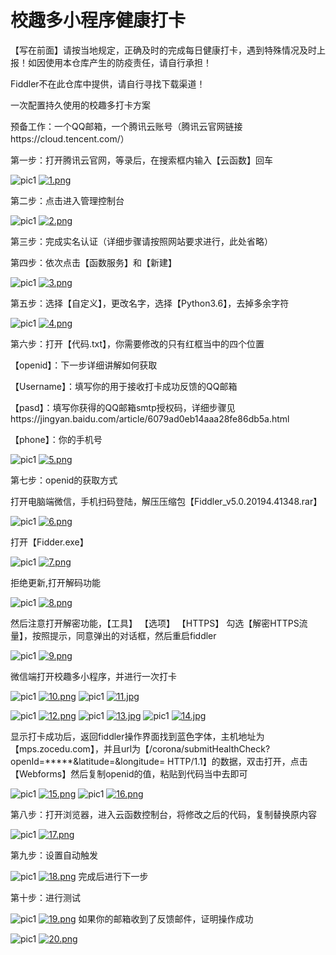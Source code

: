 # 校趣多小程序健康打卡
【写在前面】请按当地规定，正确及时的完成每日健康打卡，遇到特殊情况及时上报！如因使用本仓库产生的防疫责任，请自行承担！</p>
Fiddler不在此仓库中提供，请自行寻找下载渠道！</p>
一次配置持久使用的校趣多打卡方案

预备工作：一个QQ邮箱，一个腾讯云账号（腾讯云官网链接https://cloud.tencent.com/）

第一步：打开腾讯云官网，等录后，在搜索框内输入【云函数】回车

![pic1](./img/1.png)
[![1.png](https://img12.360buyimg.com/ddimg/jfs/t1/209559/24/4711/298922/6163e68bEdfeea07c/f2e077308d5d5de1.png)](https://img12.360buyimg.com/ddimg/jfs/t1/209559/24/4711/298922/6163e68bEdfeea07c/f2e077308d5d5de1.png)




第二步：点击进入管理控制台

![pic1](./img/2.png)
[![2.png](https://img13.360buyimg.com/ddimg/jfs/t1/198310/33/12742/28808/6163e711Ea7e312b9/f0793e009b35b150.png)](https://img13.360buyimg.com/ddimg/jfs/t1/198310/33/12742/28808/6163e711Ea7e312b9/f0793e009b35b150.png)

第三步：完成实名认证（详细步骤请按照网站要求进行，此处省略）

第四步：依次点击【函数服务】和【新建】

![pic1](./img/3.png)
[![3.png](https://img13.360buyimg.com/ddimg/jfs/t1/198770/5/12554/35988/6163e68eE6cd72135/45989ccbd35586d2.png)](https://img13.360buyimg.com/ddimg/jfs/t1/198770/5/12554/35988/6163e68eE6cd72135/45989ccbd35586d2.png)



第五步：选择【自定义】，更改名字，选择【Python3.6】，去掉多余字符

![pic1](./img/4.png)
[![4.png](https://img10.360buyimg.com/ddimg/jfs/t1/209693/21/4762/71194/6163e691Ec093e198/5b37e694aa258f77.png)](https://img10.360buyimg.com/ddimg/jfs/t1/209693/21/4762/71194/6163e691Ec093e198/5b37e694aa258f77.png)


第六步：打开【代码.txt】，你需要修改的只有红框当中的四个位置

【openid】：下一步详细讲解如何获取</p>
【Username】：填写你的用于接收打卡成功反馈的QQ邮箱</p>
【pasd】：填写你获得的QQ邮箱smtp授权码，详细步骤见https://jingyan.baidu.com/article/6079ad0eb14aaa28fe86db5a.html</p>
【phone】：你的手机号</p>

![pic1](./img/5.png)
[![5.png](https://img12.360buyimg.com/ddimg/jfs/t1/208217/16/4664/21768/6163e68aE6cd05e80/08f7e7b1f6cabde8.png)](https://img12.360buyimg.com/ddimg/jfs/t1/208217/16/4664/21768/6163e68aE6cd05e80/08f7e7b1f6cabde8.png)

第七步：openid的获取方式</p>
打开电脑端微信，手机扫码登陆，解压压缩包【Fiddler_v5.0.20194.41348.rar】</p>

![pic1](./img/6.png)
[![6.png](https://img13.360buyimg.com/ddimg/jfs/t1/174297/40/26406/42433/6163e68bE1006bb51/e2451bc1dd4c2947.png)](https://img13.360buyimg.com/ddimg/jfs/t1/174297/40/26406/42433/6163e68bE1006bb51/e2451bc1dd4c2947.png)

打开【Fidder.exe】

![pic1](./img/7.png)
[![7.png](https://img12.360buyimg.com/ddimg/jfs/t1/206768/29/4743/16080/6163e68aE6b1a2fab/f90f8f9e299d61fa.png)](https://img12.360buyimg.com/ddimg/jfs/t1/206768/29/4743/16080/6163e68aE6b1a2fab/f90f8f9e299d61fa.png)


拒绝更新,打开解码功能

![pic1](./img/8.png)
[![8.png](https://img12.360buyimg.com/ddimg/jfs/t1/205661/34/10681/10976/6163e68fEe47d61c6/a87276ba1ca37e7b.png)](https://img12.360buyimg.com/ddimg/jfs/t1/205661/34/10681/10976/6163e68fEe47d61c6/a87276ba1ca37e7b.png)

然后注意打开解密功能，【工具】 【选项】 【HTTPS】 勾选【解密HTTPS流量】，按照提示，同意弹出的对话框，然后重启fiddler

![pic1](./img/9.png)
[![9.png](https://img10.360buyimg.com/ddimg/jfs/t1/200928/12/11203/29321/6163e6e1E3cd21c32/4d0dbe870995d912.png)](https://img10.360buyimg.com/ddimg/jfs/t1/200928/12/11203/29321/6163e6e1E3cd21c32/4d0dbe870995d912.png)


微信端打开校趣多小程序，并进行一次打卡

![pic1](./img/10.png)
[![10.png](https://img12.360buyimg.com/ddimg/jfs/t1/199255/28/15923/84185/6163e693Efcd140a4/2c00b68b3538f498.png)](https://img12.360buyimg.com/ddimg/jfs/t1/199255/28/15923/84185/6163e693Efcd140a4/2c00b68b3538f498.png)
![pic1](./img/11.jpg)
[![11.jpg](https://img13.360buyimg.com/ddimg/jfs/t1/208494/34/4688/312750/6163e68bE877cee9c/25238ff996517f3c.jpg)](https://img13.360buyimg.com/ddimg/jfs/t1/208494/34/4688/312750/6163e68bE877cee9c/25238ff996517f3c.jpg)


![pic1](./img/12.png)
[![12.png](https://img10.360buyimg.com/ddimg/jfs/t1/202479/18/10731/45069/6163e68bEdc41934c/8c5f5c07530ee848.png)](https://img10.360buyimg.com/ddimg/jfs/t1/202479/18/10731/45069/6163e68bEdc41934c/8c5f5c07530ee848.png)
![pic1](./img/13.jpg)
[![13.jpg](https://img14.360buyimg.com/ddimg/jfs/t1/207737/33/4750/167346/6163e68bE30d55f79/0dc234237f36638e.jpg)](https://img14.360buyimg.com/ddimg/jfs/t1/207737/33/4750/167346/6163e68bE30d55f79/0dc234237f36638e.jpg)
![pic1](./img/14.jpg)
[![14.jpg](https://img11.360buyimg.com/ddimg/jfs/t1/210532/4/4598/135973/6163e691Ea5427f53/6174e5b52ffbbf2b.jpg)](https://img11.360buyimg.com/ddimg/jfs/t1/210532/4/4598/135973/6163e691Ea5427f53/6174e5b52ffbbf2b.jpg)

显示打卡成功后，返回fiddler操作界面找到蓝色字体，主机地址为【mps.zocedu.com】，并且url为【/corona/submitHealthCheck?openId=*****&latitude=&longitude= HTTP/1.1】的数据，双击打开，点击【Webforms】然后复制openid的值，粘贴到代码当中去即可

![pic1](./img/15.png)
[![15.png](https://img12.360buyimg.com/ddimg/jfs/t1/198054/3/12682/49525/6163e68aE64949a54/bcd118fd623071f3.png)](https://img12.360buyimg.com/ddimg/jfs/t1/198054/3/12682/49525/6163e68aE64949a54/bcd118fd623071f3.png)
![pic1](./img/16.png)
[![16.png](https://img14.360buyimg.com/ddimg/jfs/t1/143321/32/21559/21201/6163e716E1c758ff7/489b9d85ac4c5347.png)](https://img14.360buyimg.com/ddimg/jfs/t1/143321/32/21559/21201/6163e716E1c758ff7/489b9d85ac4c5347.png)


第八步：打开浏览器，进入云函数控制台，将修改之后的代码，复制替换原内容

 ![pic1](./img/17.png)
[![17.png](https://img14.360buyimg.com/ddimg/jfs/t1/110620/11/19627/44337/6163e68aE3cf23fe3/8d4a37235e1c89ef.png)](https://img14.360buyimg.com/ddimg/jfs/t1/110620/11/19627/44337/6163e68aE3cf23fe3/8d4a37235e1c89ef.png)

第九步：设置自动触发

 ![pic1](./img/18.png)
[![18.png](https://img12.360buyimg.com/ddimg/jfs/t1/208968/24/4754/61163/6163e691Ecdf22654/82bf6932ba7603b1.png)](https://img12.360buyimg.com/ddimg/jfs/t1/208968/24/4754/61163/6163e691Ecdf22654/82bf6932ba7603b1.png)
完成后进行下一步



第十步：进行测试

 ![pic1](./img/19.png)
[![19.png](https://img10.360buyimg.com/ddimg/jfs/t1/198727/19/12549/100817/6163e68bEe79b1283/a98d57aead2570c7.png)](https://img10.360buyimg.com/ddimg/jfs/t1/198727/19/12549/100817/6163e68bEe79b1283/a98d57aead2570c7.png)
如果你的邮箱收到了反馈邮件，证明操作成功

 ![pic1](./img/20.png)
[![20.png](https://img12.360buyimg.com/ddimg/jfs/t1/205706/11/10663/32618/6163e68aE686f2378/54acd75063994967.png)](https://img12.360buyimg.com/ddimg/jfs/t1/205706/11/10663/32618/6163e68aE686f2378/54acd75063994967.png)
